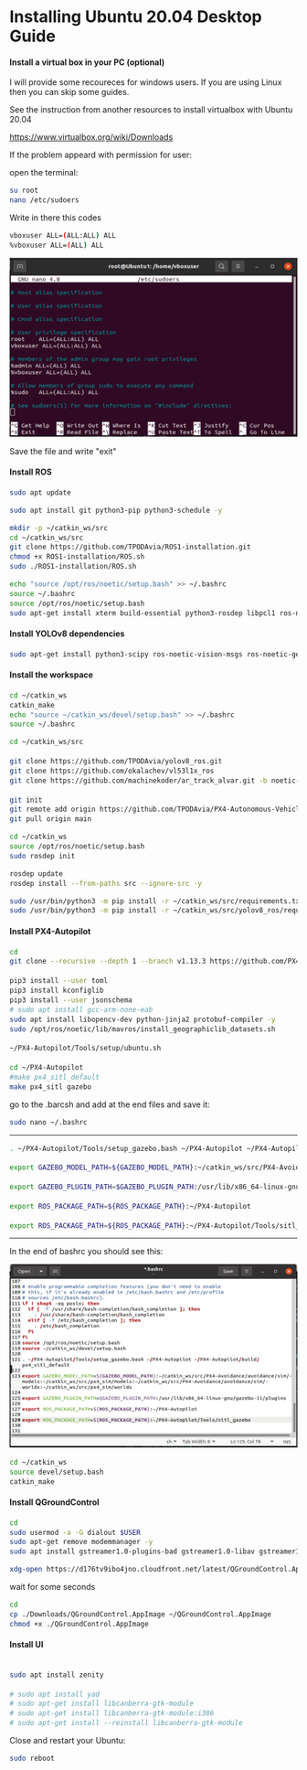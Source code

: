 # Installing Ubuntu 20.04 Desktop Guide

#### Install a virtual box in your PC (optional)

I will provide some recoureces for windows users. If you are using Linux then you can skip some guides.

See the instruction from another resources to install virtualbox with Ubuntu 20.04

https://www.virtualbox.org/wiki/Downloads

If the problem appeard with permission for user:

open the terminal:

```bash
su root
nano /etc/sudoers
```
Write in there this codes
```bash
vboxuser ALL=(ALL:ALL) ALL
%vboxuser ALL=(ALL) ALL
```

![alt text](./root.png)

Save the file and write "exit"

#### Install ROS

```bash
sudo apt update
```
```bash
sudo apt install git python3-pip python3-schedule -y
```
```bash
mkdir -p ~/catkin_ws/src
cd ~/catkin_ws/src
git clone https://github.com/TPODAvia/ROS1-installation.git
chmod +x ROS1-installation/ROS.sh
sudo ./ROS1-installation/ROS.sh
```
```bash
echo "source /opt/ros/noetic/setup.bash" >> ~/.bashrc
source ~/.bashrc
source /opt/ros/noetic/setup.bash
sudo apt-get install xterm build-essential python3-rosdep libpcl1 ros-noetic-octomap-* -y
```

#### Install YOLOv8 dependencies

```bash
sudo apt-get install python3-scipy ros-noetic-vision-msgs ros-noetic-geometry-msgs ros-noetic-usb-cam -y
```

#### Install the workspace
```bash
cd ~/catkin_ws
catkin_make
echo "source ~/catkin_ws/devel/setup.bash" >> ~/.bashrc
source ~/.bashrc
```
```bash
cd ~/catkin_ws/src

git clone https://github.com/TPODAvia/yolov8_ros.git
git clone https://github.com/okalachev/vl53l1x_ros
git clone https://github.com/machinekoder/ar_track_alvar.git -b noetic-devel

git init
git remote add origin https://github.com/TPODAvia/PX4-Autonomous-Vehicle.git
git pull origin main
```

```bash
cd ~/catkin_ws
source /opt/ros/noetic/setup.bash
sudo rosdep init
```
```bash
rosdep update
rosdep install --from-paths src --ignore-src -y
```
```bash
sudo /usr/bin/python3 -m pip install -r ~/catkin_ws/src/requirements.txt
sudo /usr/bin/python3 -m pip install -r ~/catkin_ws/src/yolov8_ros/requirements.txt
```
#### Install PX4-Autopilot
```bash
cd
git clone --recursive --depth 1 --branch v1.13.3 https://github.com/PX4/PX4-Autopilot.git ~/PX4-Autopilot

pip3 install --user toml
pip3 install kconfiglib
pip3 install --user jsonschema
# sudo apt install gcc-arm-none-eab
sudo apt install libopencv-dev python-jinja2 protobuf-compiler -y
sudo /opt/ros/noetic/lib/mavros/install_geographiclib_datasets.sh

~/PX4-Autopilot/Tools/setup/ubuntu.sh

cd ~/PX4-Autopilot
#make px4_sitl_default
make px4_sitl gazebo
```
go to the .barcsh and add at the end files and save it:
```bash
sudo nano ~/.bashrc
```
---------------------------------------------------------------------------------
```bash
. ~/PX4-Autopilot/Tools/setup_gazebo.bash ~/PX4-Autopilot ~/PX4-Autopilot/build/px4_sitl_default

export GAZEBO_MODEL_PATH=${GAZEBO_MODEL_PATH}:~/catkin_ws/src/PX4-Avoidance/avoidance/sim/models:~/catkin_ws/src/px4_sim/models:~/catkin_ws/src/PX4-Avoidance/avoidance/sim/worlds:~/catkin_ws/src/px4_sim/worlds

export GAZEBO_PLUGIN_PATH=$GAZEBO_PLUGIN_PATH:/usr/lib/x86_64-linux-gnu/gazebo-11/plugins

export ROS_PACKAGE_PATH=${ROS_PACKAGE_PATH}:~/PX4-Autopilot

export ROS_PACKAGE_PATH=${ROS_PACKAGE_PATH}:~/PX4-Autopilot/Tools/sitl_gazebo

```
---------------------------------------------------------------------------------

In the end of bashrc you should see this:

![alt text](./bashrc.png)

```bash
cd ~/catkin_ws
source devel/setup.bash
catkin_make
```

#### Install QGroundControl
```bash
cd
sudo usermod -a -G dialout $USER
sudo apt-get remove modemmanager -y
sudo apt install gstreamer1.0-plugins-bad gstreamer1.0-libav gstreamer1.0-gl libqt5gui5 libfuse2 -y
```
```bash
xdg-open https://d176tv9ibo4jno.cloudfront.net/latest/QGroundControl.AppImage
```
wait for some seconds
```bash
cd
cp ./Downloads/QGroundControl.AppImage ~/QGroundControl.AppImage
chmod +x ./QGroundControl.AppImage
```

#### Install UI
```bash

sudo apt install zenity

# sudo apt install yad
# sudo apt-get install libcanberra-gtk-module
# sudo apt-get install libcanberra-gtk-module:i386
# sudo apt-get install --reinstall libcanberra-gtk-module

```

Close and restart your Ubuntu:
```bash
sudo reboot
```
